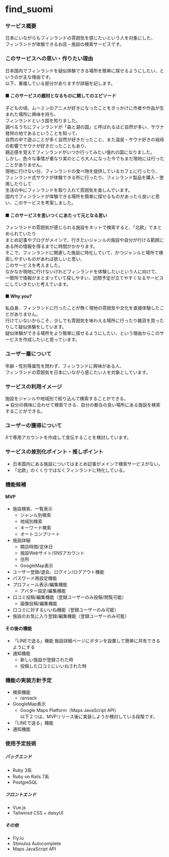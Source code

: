 # find_suomi

### サービス概要
日本にいながらもフィンランドの雰囲気を感じたいという人を対象にした、  
フィンランドが体験できるお店・施設の検索サービスです。


### このサービスへの思い・作りたい理由
日本国内でフィンランドを疑似体験できる場所を簡単に探せるようにしたい、というのが主な理由です。  
以下、重複している部分がありますが詳細を記します。


#### ■ このサービスの題材となるものに関してのエピソード
子どもの頃、ムーミンのアニメが好きになったことをきっかけに作者や作品が生まれた場所に興味を持ち、  
フィンランドという国を知りました。  
調べるうちにフィンランドが「森と湖の国」と呼ばれるほど自然が多い、サウナ発祥の地であるということを知って、  
自然の中で遊ぶことが多く自然が好きだったこと、また温泉・サウナ好きの祖母の影響でサウナが好きだったこともあり、  
親近感を覚えてフィンランドがいつか行ってみたい憧れの国になりました。  
しかし、色々な事情が重なり実のところ大人になった今でもまだ現地には行ったことがありません。  
現地に行けない分、フィンランドの食べ物を提供しているカフェに行ったり、  
フィンランド式サウナが体験できる所に行ったり、フィンランド製品を購入・使用したりして  
生活の中にフィンランドを取り入れて雰囲気を楽しんでいます。  
国内でフィンランドが体験できる場所を簡単に探せるものがあったら良いと思い、このサービスを考案しました。

#### ■ このサービスを思いつくにあたって元となる思い
フィンランドの雰囲気が感じられる施設をネットで検索すると、「北欧」でまとめられていたり  
まとめ記事やブログがメインで、行きたいジャンルの施設や自分が行ける範囲にある所の情報を得るまでに時間がかかります。  
そこで、フィンランドに関連した施設に特化していて、かつジャンルと場所で検索しやすいものがあれば欲しいと思い、  
このサービスを考えました。  
なかなか現地に行けないけれどフィンランドを体験したいという人に向けて、  
一箇所で情報がまとまっていて探しやすい、訪問予定が立てやすくなるサービスにしていきたいと考えています。

#### ■ Why you?
私自身、フィンランドに行ったことが無く現地の雰囲気や文化を直接体験したことがありません。  
行けていないからこそ、少しでも雰囲気を味わえる場所に行ったり雑貨を買ったりして疑似体験をしています。  
疑似体験ができる場所をより簡単に探せるようにしたい、という理由からこのサービスを作成したいと思っています。


### ユーザー層について
年齢・性別等属性を問わず、フィンランドに興味がある人、  
フィンランドの雰囲気を日本にいながら感じたい人を対象としています。


### サービスの利用イメージ
施設をジャンルや地域別で絞り込んで検索することができる。  
➜ 自分の興味に合わせて検索できる、自分の都合の良い場所にある施設を検索することができる。


### ユーザーの獲得について
Xで専用アカウントを作成して宣伝することを検討しています。


### サービスの差別化ポイント・推しポイント
- 日本国内にある施設についてはまとめ記事がメインで検索サービスがない。
- 「北欧」のくくりではなくフィンランドに特化している。


### 機能候補
#### MVP
- 施設検索、一覧表示
  - ジャンル別検索
  - 地域別検索
  - キーワード検索
  - オートコンプリート
- 施設詳細
  - 開店時間/定休日
  - 施設Webサイト/SNSアカウント
  - 住所
  - GoogleMap表示
- ユーザー登録/退会、ログイン/ログアウト機能
- パスワード再設定機能
- プロフィール表示/編集機能
  - アバター設定/編集機能
- 口コミ投稿/編集機能（登録ユーザーのみ投稿/閲覧可能）
  - 画像投稿/編集機能
- 口コミに対するいいね機能（登録ユーザーのみ可能）
- 施設のお気に入り登録/編集機能（登録ユーザーのみ可能）

#### その後の機能
- 「LINEで送る」機能
施設詳細ページにボタンを設置して簡単に共有できるようにする
- 通知機能
  - 新しい施設が登録された時
  - 投稿した口コミにいいねされた時


### 機能の実装方針予定
- 検索機能
  - ransack
- GoogleMap表示
  - Google Maps Platform（Maps JavaScript API）  
以下２つは、MVPリリース後に実装しようか検討している段階です。
- 「LINEで送る」機能
- 通知機能


### 使用予定技術
##### バックエンド
- Ruby 3系
- Ruby on Rails 7系
- PostgreSQL

##### フロントエンド
- Vue.js
- Tailwinsd CSS + daisyUI

##### その他
- Fly.io
- Stimulus Autocomplete
- Maps JavaScript API
